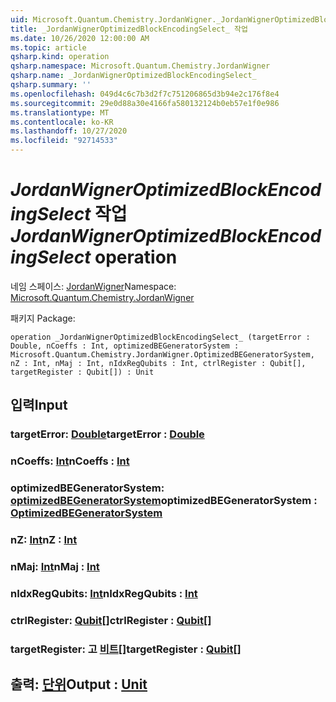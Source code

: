 ```yaml
---
uid: Microsoft.Quantum.Chemistry.JordanWigner._JordanWignerOptimizedBlockEncodingSelect_
title: _JordanWignerOptimizedBlockEncodingSelect_ 작업
ms.date: 10/26/2020 12:00:00 AM
ms.topic: article
qsharp.kind: operation
qsharp.namespace: Microsoft.Quantum.Chemistry.JordanWigner
qsharp.name: _JordanWignerOptimizedBlockEncodingSelect_
qsharp.summary: ''
ms.openlocfilehash: 049d4c6c7b3d2f7c751206865d3b94e2c176f8e4
ms.sourcegitcommit: 29e0d88a30e4166fa580132124b0eb57e1f0e986
ms.translationtype: MT
ms.contentlocale: ko-KR
ms.lasthandoff: 10/27/2020
ms.locfileid: "92714533"
---
```

# <a name="_jordanwigneroptimizedblockencodingselect_-operation"></a><span data-ttu-id="60a72-102">_JordanWignerOptimizedBlockEncodingSelect_ 작업</span><span class="sxs-lookup"><span data-stu-id="60a72-102">_JordanWignerOptimizedBlockEncodingSelect_ operation</span></span>

<span data-ttu-id="60a72-103">네임 스페이스: [JordanWigner](xref:Microsoft.Quantum.Chemistry.JordanWigner)</span><span class="sxs-lookup"><span data-stu-id="60a72-103">Namespace: [Microsoft.Quantum.Chemistry.JordanWigner](xref:Microsoft.Quantum.Chemistry.JordanWigner)</span></span>

<span data-ttu-id="60a72-104">패키지 [](https://nuget.org/packages/)</span><span class="sxs-lookup"><span data-stu-id="60a72-104">Package: [](https://nuget.org/packages/)</span></span>




```qsharp
operation _JordanWignerOptimizedBlockEncodingSelect_ (targetError : Double, nCoeffs : Int, optimizedBEGeneratorSystem : Microsoft.Quantum.Chemistry.JordanWigner.OptimizedBEGeneratorSystem, nZ : Int, nMaj : Int, nIdxRegQubits : Int, ctrlRegister : Qubit[], targetRegister : Qubit[]) : Unit
```


## <a name="input"></a><span data-ttu-id="60a72-105">입력</span><span class="sxs-lookup"><span data-stu-id="60a72-105">Input</span></span>

### <a name="targeterror--double"></a><span data-ttu-id="60a72-106">targetError: [Double](xref:microsoft.quantum.lang-ref.double)</span><span class="sxs-lookup"><span data-stu-id="60a72-106">targetError : [Double](xref:microsoft.quantum.lang-ref.double)</span></span>




### <a name="ncoeffs--int"></a><span data-ttu-id="60a72-107">nCoeffs: [Int](xref:microsoft.quantum.lang-ref.int)</span><span class="sxs-lookup"><span data-stu-id="60a72-107">nCoeffs : [Int](xref:microsoft.quantum.lang-ref.int)</span></span>




### <a name="optimizedbegeneratorsystem--optimizedbegeneratorsystem"></a><span data-ttu-id="60a72-108">optimizedBEGeneratorSystem: [optimizedBEGeneratorSystem](xref:Microsoft.Quantum.Chemistry.JordanWigner.OptimizedBEGeneratorSystem)</span><span class="sxs-lookup"><span data-stu-id="60a72-108">optimizedBEGeneratorSystem : [OptimizedBEGeneratorSystem](xref:Microsoft.Quantum.Chemistry.JordanWigner.OptimizedBEGeneratorSystem)</span></span>




### <a name="nz--int"></a><span data-ttu-id="60a72-109">nZ: [Int](xref:microsoft.quantum.lang-ref.int)</span><span class="sxs-lookup"><span data-stu-id="60a72-109">nZ : [Int](xref:microsoft.quantum.lang-ref.int)</span></span>




### <a name="nmaj--int"></a><span data-ttu-id="60a72-110">nMaj: [Int](xref:microsoft.quantum.lang-ref.int)</span><span class="sxs-lookup"><span data-stu-id="60a72-110">nMaj : [Int](xref:microsoft.quantum.lang-ref.int)</span></span>




### <a name="nidxregqubits--int"></a><span data-ttu-id="60a72-111">nIdxRegQubits: [Int](xref:microsoft.quantum.lang-ref.int)</span><span class="sxs-lookup"><span data-stu-id="60a72-111">nIdxRegQubits : [Int](xref:microsoft.quantum.lang-ref.int)</span></span>




### <a name="ctrlregister--qubit"></a><span data-ttu-id="60a72-112">ctrlRegister: [Qubit](xref:microsoft.quantum.lang-ref.qubit)[]</span><span class="sxs-lookup"><span data-stu-id="60a72-112">ctrlRegister : [Qubit](xref:microsoft.quantum.lang-ref.qubit)[]</span></span>




### <a name="targetregister--qubit"></a><span data-ttu-id="60a72-113">targetRegister: 고 [비트](xref:microsoft.quantum.lang-ref.qubit)[]</span><span class="sxs-lookup"><span data-stu-id="60a72-113">targetRegister : [Qubit](xref:microsoft.quantum.lang-ref.qubit)[]</span></span>





## <a name="output--unit"></a><span data-ttu-id="60a72-114">출력: [단위](xref:microsoft.quantum.lang-ref.unit)</span><span class="sxs-lookup"><span data-stu-id="60a72-114">Output : [Unit](xref:microsoft.quantum.lang-ref.unit)</span></span>

